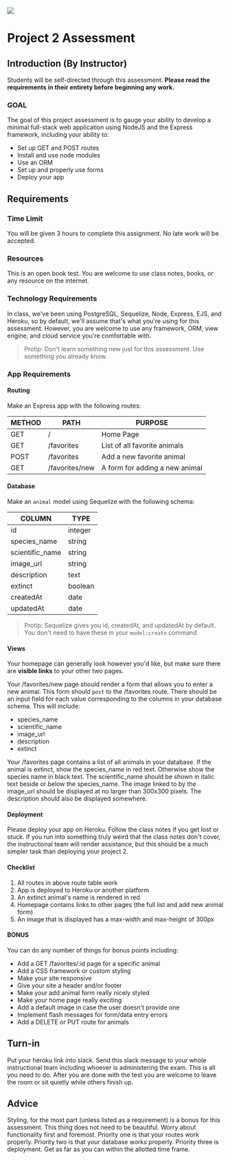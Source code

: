 <img src="https://i.imgur.com/sX12DTc.png">

# Project 2 Assessment

## Introduction (By Instructor)

Students will be self-directed through this assessment. **Please read the requirements in their entirety before beginning any work.** 

### GOAL

The goal of this project assessment is to gauge your ability to develop a minimal full-stack web application using NodeJS and the Express framework, including your ability to:

- Set up GET and POST routes
- Install and use node modules
- Use an ORM
- Set up and properly use forms
- Deploy your app 

## Requirements

### Time Limit

You will be given 3 hours to complete this assignment. No late work will be accepted.

### Resources

This is an open book test. You are welcome to use class notes, books, or any resource on the internet.

### Technology Requirements

In class, we've been using PostgreSQL, Sequelize, Node, Express, EJS, and Heroku, so by default, we'll assume that's what you're using for this assessment. However, you are welcome to use any framework, ORM, view engine, and cloud service you're comfortable with.

> Protip: Don't learn something new just for this assessment. Use something you already know.

### App Requirements

#### Routing

Make an Express app with the following routes:

| METHOD | PATH | PURPOSE |
| ---- | --------------- | ------------------------------------ |
| GET | / | Home Page |
| GET | /favorites | List of all favorite animals |
| POST | /favorites | Add a new favorite animal |
| GET | /favorites/new | A form for adding a new animal |

#### Database

Make an `animal` model using Sequelize with the following schema:

| COLUMN | TYPE |
| ----------------- | ---------------- |
| id | integer |
| species_name | string |
| scientific_name | string |
| image_url | string |
| description | text |
| extinct | boolean |
| createdAt | date |
| updatedAt | date |

> Protip: Sequelize gives you id, createdAt, and updatedAt by default. You don't need to have these in your `model:create` command.

#### Views

Your homepage can generally look however you'd like, but make sure there are **visible links** to your other two pages.

Your /favorites/new page should render a form that allows you to enter a new animal. This form should `post` to the /favorites route. There should be an input field for each value corresponding to the columns in your database schema. This will include:

* species_name
* scientific_name
* image_url
* description
* extinct

Your /favorites page contains a list of all animals in your database. If the animal is extinct, show the species_name in red text. Otherwise show the species name in black text. The scientific_name should be shown in italic text beside or below the species_name. The image linked to by the image_url should be displayed at no larger than 300x300 pixels. The description should also be displayed somewhere.

#### Deployment

Please deploy your app on Heroku. Follow the class notes if you get lost or stuck. If you run into something truly weird that the class notes don't cover, the instructional team will render assistance, but this should be a much simpler task than deploying your project 2.

#### Checklist

1. All routes in above route table work
1. App is deployed to Heroku or another platform
1. An extinct animal's name is rendered in red
1. Homepage contains links to other pages (the full list and add new animal form)
1. An image that is displayed has a max-width and max-height of 300px

#### BONUS

You can do any number of things for bonus points including:

- Add a GET /favorites/:id page for a specific animal
- Add a CSS framework or custom styling
- Make your site responsive
- Give your site a header and/or footer
- Make your add animal form really nicely styled
- Make your home page really exciting
- Add a default image in case the user doesn't provide one
- Implement flash messages for form/data entry errors
- Add a DELETE or PUT route for animals

## Turn-in

Put your heroku link into slack. Send this slack message to your whole instructional team including whoever is administering the exam. This is all you need to do. After you are done with the test you are welcome to leave the room or sit quietly while others finish up. 

## Advice

Styling, for the most part (unless listed as a requirement) is a bonus for this assessment. This thing does not need to be beautiful. Worry about functionality first and foremost. Priority one is that your routes work properly. Priority two is that your database works properly. Priority three is deployment. Get as far as you can within the allotted time frame.
